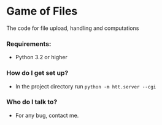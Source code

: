 # Game of Files #

The code for file upload, handling and computations

### Requirements:
* Python 3.2 or higher

### How do I get set up? ###

* In the project directory run `python -m htt.server --cgi`


### Who do I talk to? ###

* For any bug, contact me.